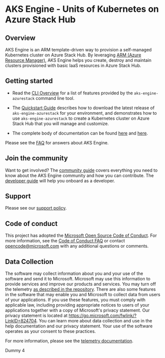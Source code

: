 # AKS Engine - Units of Kubernetes on Azure Stack Hub

## Overview

AKS Engine is an ARM template-driven way to provision a self-managed Kubernetes cluster on Azure Stack Hub. By leveraging [ARM (Azure Resource Manager)][ARM], AKS Engine helps you create, destroy and maintain clusters provisioned with basic IaaS resources in Azure Stack Hub.

## Getting started

- Read the [CLI Overview](docs/tutorials/cli-overview.md) for a list of features provided by the `aks-engine-azurestack` command line tool.

- The [Quickstart Guide](docs/tutorials/quickstart.md) describes how to download the latest release of `aks-engine-azurestack` for your environment, and demonstrates how to use `aks-engine-azurestack` to create a Kubernetes cluster on Azure Stack Hub that you will manage and customize.

- The complete body of documentation can be found [here][docs] and [here][ms-docs].

Please see the [FAQ][] for answers about AKS Engine.

## Join the community

Want to get involved? The [community guide][community] covers everything you need to know about the AKS Engine community and how you can contribute. The [developer guide][developer-guide] will help you onboard as a developer.

## Support

Please see our [support policy][support-policy].

## Code of conduct

This project has adopted the [Microsoft Open Source Code of Conduct](https://opensource.microsoft.com/codeofconduct/). For more information, see the [Code of Conduct FAQ](https://opensource.microsoft.com/codeofconduct/faq) or contact [opencode@microsoft.com](mailto:opencode@microsoft.com) with any additional questions or comments.

## Data Collection

The software may collect information about you and your use of the software and send it to Microsoft. Microsoft may use this information to provide services and improve our products and services. You may turn off the telemetry [as described in the repository][telemetry-config]. There are also some features in the software that may enable you and Microsoft to collect data from users of your applications. If you use these features, you must comply with applicable law, including providing appropriate notices to users of your applications together with a copy of Microsoft's privacy statement. Our privacy statement is located at https://go.microsoft.com/fwlink/?LinkID=824704. You can learn more about data collection and use in the help documentation and our privacy statement. Your use of the software operates as your consent to these practices.

For more information, please see the [telemetry documentation][telemetry].

[ARM]: https://docs.microsoft.com/en-us/azure/azure-resource-manager/resource-group-overview
[community]: docs/community/README.md
[developer-guide]: docs/community/developer-guide.md
[docs]: docs/README.md
[FAQ]: docs/faq.md
[support-policy]: SUPPORT.md
[telemetry]: docs/topics/telemetry.md
[telemetry-config]: docs/topics/telemetry.md#configuration
[ms-docs]: https://learn.microsoft.com/azure-stack/user/azure-stack-kubernetes-aks-engine-overview

Dummy 4

